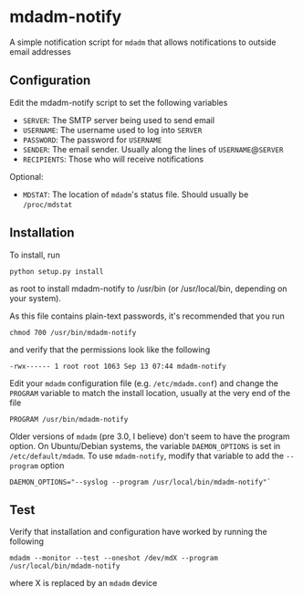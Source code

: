 mdadm-notify
============

A simple notification script for `mdadm` that allows notifications to outside email addresses


Configuration
-------------

Edit the mdadm-notify script to set the following variables

* `SERVER`: The SMTP server being used to send email
* `USERNAME`: The username used to log into `SERVER`
* `PASSWORD`: The password for `USERNAME`
* `SENDER`: The email sender. Usually along the lines of `USERNAME`@`SERVER`
* `RECIPIENTS`: Those who will receive notifications

Optional:
* `MDSTAT`: The location of `mdadm`'s status file. Should usually be `/proc/mdstat`

Installation
------------

To install, run

    python setup.py install

as root to install mdadm-notify to /usr/bin (or /usr/local/bin, depending on your system).

As this file contains plain-text passwords, it's recommended that you run

    chmod 700 /usr/bin/mdadm-notify

and verify that the permissions look like the following

    -rwx------ 1 root root 1063 Sep 13 07:44 mdadm-notify
 
Edit your `mdadm` configuration file (e.g. `/etc/mdadm.conf`) and change the `PROGRAM` variable to match the install location, usually at the very end of the file

    PROGRAM /usr/bin/mdadm-notify

Older versions of `mdadm` (pre 3.0, I believe) don't seem to have the program option. On Ubuntu/Debian systems, the variable `DAEMON_OPTIONS` is set in `/etc/default/mdadm`. To use `mdadm-notify`, modify that variable to add the `--program` option

    DAEMON_OPTIONS="--syslog --program /usr/local/bin/mdadm-notify"`

Test
----

Verify that installation and configuration have worked by running the following

    mdadm --monitor --test --oneshot /dev/mdX --program /usr/local/bin/mdadm-notify

where X is replaced by an `mdadm` device
